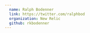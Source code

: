 ```yaml
---
  name: Ralph Bodenner
  link: https://twitter.com/ralphbod
  organization: New Relic
  github: rkbodenner
---
```

